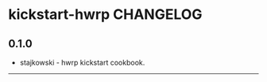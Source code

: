 kickstart-hwrp CHANGELOG
===================

0.1.0
-----
- stajkowski - hwrp kickstart cookbook.

- - -
